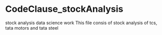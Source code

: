 # CodeClause_stockAnalysis
stock analysis data science work
This file consis of stock analysis of tcs, tata motors and tata steel
